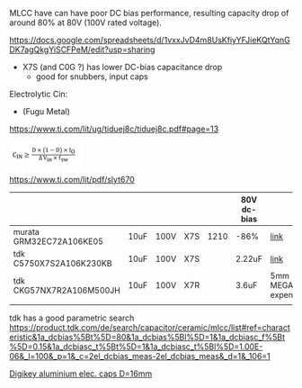 
MLCC have can have poor DC bias performance, resulting capacity drop of around 80% at 80V (100V rated voltage).

https://docs.google.com/spreadsheets/d/1vxxJvD4m8UsKfiyYFJieKQtYqnGDK7agQkgYiSCFPeM/edit?usp=sharing

* X7S (and C0G ?) has lower DC-bias capacitance drop
    * good for snubbers, input caps

Electrolytic
Cin:

* (Fugu Metal)

https://www.ti.com/lit/ug/tiduej8c/tiduej8c.pdf#page=13

![img_3.webp](img/buck-cin.webp)

https://www.ti.com/lit/pdf/slyt670

|                          |      |      |     |      | 80V dc-bias |                                                                                                   |
|--------------------------|------|------|-----|------|-------------|---------------------------------------------------------------------------------------------------|
| murata GRM32EC72A106KE05 | 10uF | 100V | X7S | 1210 | -86%        | [link](https://www.murata.com/en-global/products/productdetail?partno=GRM32EC72A106KE05%23)       |
| tdk C5750X7S2A106K230KB  | 10uF | 100V | X7S |      | 2.22uF      | [link](https://product.tdk.com/en/search/capacitor/ceramic/mlcc/info?part_no=C5750X7S2A106K230KB) |
| tdk CKG57NX7R2A106M500JH | 10uF | 100V | X7R |      | 3.6uF       | 5mm MEGACAP!  expensive                                                                           |
|                          |      |      |     |      |             |                                                                                                   |



tdk has a good parametric search
https://product.tdk.com/de/search/capacitor/ceramic/mlcc/list#ref=characteristic&1a_dcbias%5Bt%5D=80&1a_dcbias%5Bl%5D=1&1a_dcbiasc_f%5Bt%5D=0.15&1a_dcbiasc_t%5Bt%5D=1&1a_dcbiasc_t%5Bl%5D=1.00E-06&_l=100&_p=1&_c=2el_dcbias_meas-2el_dcbias_meas&_d=1&_106=1

[Digikey aluminium elec. caps D=16mm](https://www.digikey.de/short/dhw78pnf) 